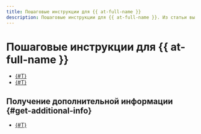```yaml
---
title: Пошаговые инструкции для {{ at-full-name }}
description: Пошаговые инструкции для {{ at-full-name }}. Из статьи вы узнаете, как загружать аудитные логи в сервисы {{ yandex-cloud }}.
---
```


# Пошаговые инструкции для {{ at-full-name }}

* [{#T}](./create-trail.md)
* [{#T}](./error.md)

## Получение дополнительной информации {#get-additional-info}

* [{#T}](operation-logs.md)